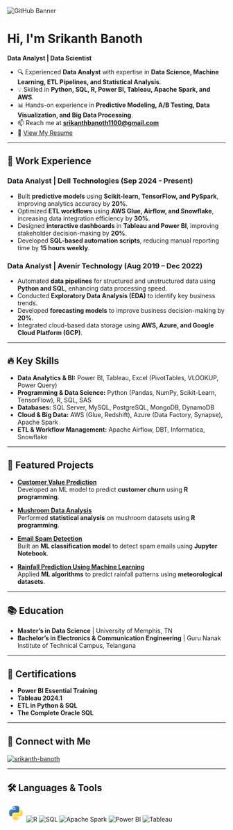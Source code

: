 ![GitHub Banner](https://github.com/srikanthbanoth6160/srikanthbanoth6160/assets/155794659/860ba962-ad5f-4445-98fd-a5f109adab76)

# Hi, I'm Srikanth Banoth  

**Data Analyst | Data Scientist**  

- 🔍 Experienced **Data Analyst** with expertise in **Data Science, Machine Learning, ETL Pipelines, and Statistical Analysis**.  
- 💡 Skilled in **Python, SQL, R, Power BI, Tableau, Apache Spark, and AWS**.  
- 📊 Hands-on experience in **Predictive Modeling, A/B Testing, Data Visualization, and Big Data Processing**.  
- 📫 Reach me at **srikanthbanoth1100@gmail.com**  
- 📄 [View My Resume](https://drive.google.com/file/d/1afpP7Umu9EvZC_UkuiGg4NlzCQtkQuUn/view?usp=sharing)  

---

## 💼 Work Experience  

### **Data Analyst | Dell Technologies (Sep 2024 - Present)**  
- Built **predictive models** using **Scikit-learn, TensorFlow, and PySpark**, improving analytics accuracy by **20%**.  
- Optimized **ETL workflows** using **AWS Glue, Airflow, and Snowflake**, increasing data integration efficiency by **30%**.  
- Designed **interactive dashboards** in **Tableau and Power BI**, improving stakeholder decision-making by **20%**.  
- Developed **SQL-based automation scripts**, reducing manual reporting time by **15 hours weekly**.  

### **Data Analyst | Avenir Technology (Aug 2019 – Dec 2022)**  
- Automated **data pipelines** for structured and unstructured data using **Python and SQL**, enhancing data processing speed.  
- Conducted **Exploratory Data Analysis (EDA)** to identify key business trends.  
- Developed **forecasting models** to improve business decision-making by **20%**.  
- Integrated cloud-based data storage using **AWS, Azure, and Google Cloud Platform (GCP)**.  

---

## 🔥 Key Skills  

- **Data Analytics & BI:** Power BI, Tableau, Excel (PivotTables, VLOOKUP, Power Query)  
- **Programming & Data Science:** Python (Pandas, NumPy, Scikit-Learn, TensorFlow), R, SQL, SAS  
- **Databases:** SQL Server, MySQL, PostgreSQL, MongoDB, DynamoDB  
- **Cloud & Big Data:** AWS (Glue, Redshift), Azure (Data Factory, Synapse), Apache Spark  
- **ETL & Workflow Management:** Apache Airflow, DBT, Informatica, Snowflake  

---

## 📌 Featured Projects  

- **[Customer Value Prediction](https://github.com/srikanthbanoth6160/Customer-value-Prediction-using-iranian-churn-dataset)**  
   Developed an ML model to predict **customer churn** using **R programming**.  

- **[Mushroom Data Analysis](https://github.com/srikanthbanoth6160/Secondary-Mushroom-Data-Using-R-programming)**  
   Performed **statistical analysis** on mushroom datasets using **R programming**.  

- **[Email Spam Detection](https://github.com/srikanthbanoth6160/Email-Spam-Detection-using-machine-learning)**  
   Built an **ML classification model** to detect spam emails using **Jupyter Notebook**.  

- **[Rainfall Prediction Using Machine Learning](https://github.com/srikanthbanoth6160/Rain-Fall-Detection-using-Machine-Learning)**  
   Applied **ML algorithms** to predict rainfall patterns using **meteorological datasets**.  

---

## 📚 Education  

- **Master’s in Data Science** | University of Memphis, TN  
- **Bachelor’s in Electronics & Communication Engineering** | Guru Nanak Institute of Technical Campus, Telangana  

---

## 📜 Certifications  

- **Power BI Essential Training**  
- **Tableau 2024.1**  
- **ETL in Python & SQL**  
- **The Complete Oracle SQL**  

---

## 🤝 Connect with Me  

<p align="left">
<a href="https://www.linkedin.com/in/srikanth-banoth-736987210/" target="blank">
<img align="center" src="https://img.shields.io/badge/LinkedIn-0077B5?style=flat&logo=linkedin&logoColor=white" alt="srikanth-banoth" /></a>
</p>

---

## 🛠 Languages & Tools  

<p align="left">
  <img src="https://raw.githubusercontent.com/devicons/devicon/master/icons/python/python-original.svg" alt="Python" width="40" height="40"/> 
  <img src="https://www.r-project.org/logo/Rlogo.png" alt="R" width="40" height="40"/> 
  <img src="https://www.svgrepo.com/show/303229/microsoft-sql-server-logo.svg" alt="SQL" width="40" height="40"/> 
  <img src="https://spark.apache.org/images/spark-logo-trademark.png" alt="Apache Spark" width="40" height="40"/> 
  <img src="https://upload.wikimedia.org/wikipedia/commons/9/91/Power_bi_logo_black.svg" alt="Power BI" width="40" height="40"/>
  <img src="https://upload.wikimedia.org/wikipedia/commons/1/10/Tableau_Software_logo.svg" alt="Tableau" width="80" height="40"/>
</p>
